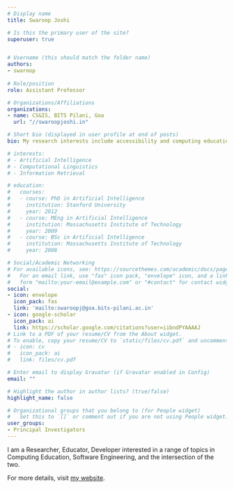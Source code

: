 ```yaml
---
# Display name
title: Swaroop Joshi

# Is this the primary user of the site?
superuser: true


# Username (this should match the folder name)
authors:
- swaroop
  
# Role/position
role: Assistant Professor

# Organizations/Affiliations
organizations:
- name: CS&IS, BITS Pilani, Goa
  url: "//swaroopjoshi.in"

# Short bio (displayed in user profile at end of posts)
bio: My research interests include accessibility and computing education.

# interests:
# - Artificial Intelligence
# - Computational Linguistics
# - Information Retrieval

# education:
#   courses:
#   - course: PhD in Artificial Intelligence
#     institution: Stanford University
#     year: 2012
#   - course: MEng in Artificial Intelligence
#     institution: Massachusetts Institute of Technology
#     year: 2009
#   - course: BSc in Artificial Intelligence
#     institution: Massachusetts Institute of Technology
#     year: 2008

# Social/Academic Networking
# For available icons, see: https://sourcethemes.com/academic/docs/page-builder/#icons
#   For an email link, use "fas" icon pack, "envelope" icon, and a link in the
#   form "mailto:your-email@example.com" or "#contact" for contact widget.
social:
- icon: envelope
  icon_pack: fas
  link: 'mailto:swaroopj@goa.bits-pilani.ac.in'
- icon: google-scholar
  icon_pack: ai
  link: https://scholar.google.com/citations?user=iibndPYAAAAJ
# Link to a PDF of your resume/CV from the About widget.
# To enable, copy your resume/CV to `static/files/cv.pdf` and uncomment the lines below.
# - icon: cv
#   icon_pack: ai
#   link: files/cv.pdf

# Enter email to display Gravatar (if Gravatar enabled in Config)
email: ""

# Highlight the author in author lists? (true/false)
highlight_name: false

# Organizational groups that you belong to (for People widget)
#   Set this to `[]` or comment out if you are not using People widget.
user_groups:
- Principal Investigators
---
```


I am a Researcher, Educator, Developer interested in a range of topics in Computing Education, Software Engineering, and the intersection of the two.

For more details, visit [my website](https://swaroopjoshi.in).
